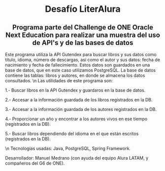 <h1 align = "center"> Desafío LiterAlura </h1>

<h2 align="center"> Programa parte del Challenge de ONE Oracle Next Education para realizar una muestra del uso de API's y de las bases de datos </h2>

Este programa utiliza la API Gutendex para buscar libros y sus datos como título, idioma, número de descargas, 
así como el autor y sus datos: fecha de nacimiento y fecha de fallecimiento.
Estos datos son guardados en una base de datos, que en este caso utilizamos PostgreSQL.
La base de datos contiene las tablas: libros y autores, en donde se almacena los datos consultados.
\n
Las utilidades de este programa son:

1.- Buscar libros en la API Gutendex y guardaros en la base de datos.

2.- Accesar a la información guardada de los libros registrados en la DB.

3.- Accesar a la información guardada de los autores registrados en la DB.

4.- Proporcionar un año y encontrar a los autores vivos en ese tiempo (registrados en la DB).

5.- Buscar libros dependiendo del idioma en el que están escritos (registrados en la DB).

\n
Tecnologías usadas: Java, PostgreSQL, Spring Framework.

Desarrollador: Manuel Medrano (con ayuda del equipo Alura LATAM, y compañeros del G6 de ONE).
